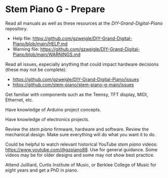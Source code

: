 # Stem Piano G - Prepare

Read all manuals as well as these resources at the *DIY-Grand-Digital-Piano* repository.
* Help file: https://github.com/gzweigle/DIY-Grand-Digital-Piano/blob/main/HELP.md
* Warning file: https://github.com/gzweigle/DIY-Grand-Digital-Piano/blob/main/WARNINGS.md

Read all issues, especially anything that could impact hardware decisions (these may not be complete):
* https://github.com/gzweigle/DIY-Grand-Digital-Piano/issues
* https://github.com/stem-piano/stem-piano-g-main/issues

Get familiar with components such as the Teensy, TFT display, MIDI, Ethernet, etc.

Have knowledge of Arduino project concepts.

Have knowledge of electronics projects.

Review the *stem piano* firmware, hardware and software. Review the mechanical design. Make sure everything will do what you want it to do.

Could be helpful to watch relevant historical YouTube *stem piano* videos: https://www.youtube.com/@gzpiano88. Use for general guidance. Some videos may be for older designs and some may not show best practice.

Attend Juilliard, Curtis Institute of Music, or Berklee College of Music for eight years and get a PhD in piano.